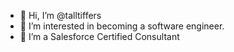 - 👋 Hi, I’m @talltiffers
- 👀 I’m interested in becoming a software engineer.
- 🌱 I’m a Salesforce Certified Consultant


<!---
tiffanystephan/tiffanystephan is a ✨ special ✨ repository because its `README.md` (this file) appears on your GitHub profile.
You can click the Preview link to take a look at your changes.
--->
